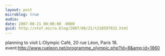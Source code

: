 ```yaml
---
layout: post
microblog: true
audio: 
date: 2007-08-21 00:00:00 -0000
guid: http://xtof.micro.blog/2007/08/21/t218597032.html
---
```

planning to visit L:Olympic Café, 20 rue Léon, Paris 18. event:http://www.rueleon.net/programme_olympic.php?Id=8&amp;id=1860
